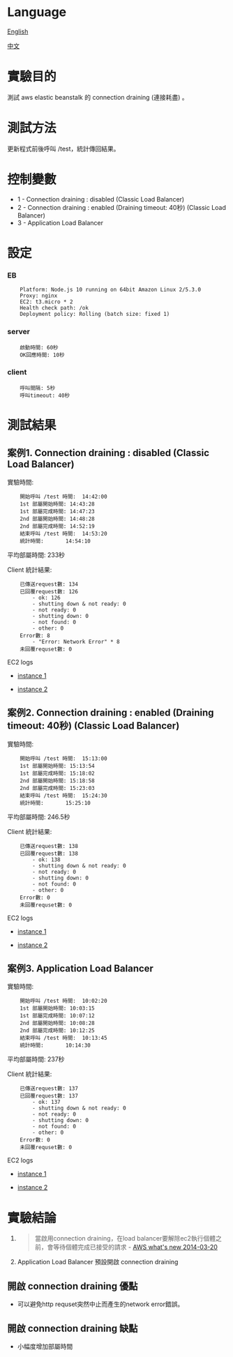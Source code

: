 # Language
[English](https://github.com/a179346/aws-elastic-beanstalk-connection-draining-test/blob/main/README.md)

[中文](https://github.com/a179346/aws-elastic-beanstalk-connection-draining-test/blob/main/README-zh-tw.md)

# 實驗目的
測試 aws elastic beanstalk 的 connection draining (連接耗盡) 。

# 測試方法
更新程式前後呼叫 /test，統計傳回結果。

# 控制變數
* 1 - Connection draining : disabled (Classic Load Balancer)
* 2 - Connection draining : enabled (Draining timeout: 40秒) (Classic Load Balancer)
* 3 - Application Load Balancer

# 設定
### EB
```
	Platform: Node.js 10 running on 64bit Amazon Linux 2/5.3.0
	Proxy: nginx
	EC2: t3.micro * 2
	Health check path: /ok
	Deployment policy: Rolling (batch size: fixed 1)
```
### server
```
	啟動時間: 60秒
	OK回應時間: 10秒
```
### client
```
	呼叫間隔: 5秒
	呼叫timeout: 40秒
```

# 測試結果
## **案例1. Connection draining : disabled (Classic Load Balancer)**
實驗時間:
```
	開始呼叫 /test 時間:	14:42:00
	1st 部屬開始時間:	14:43:28
	1st 部屬完成時間:	14:47:23
	2nd 部屬開始時間:	14:48:28
	2nd 部屬完成時間:	14:52:19
	結束呼叫 /test 時間:	14:53:20
	統計時間:		14:54:10
```
平均部屬時間: 233秒

Client 統計結果:
```
	已傳送request數: 134
	已回覆request數: 126
		- ok: 126
		- shutting down & not ready: 0
		- not ready: 0
		- shutting down: 0
		- not found: 0
		- other: 0
	Error數: 8
		- "Error: Network Error" * 8
	未回覆requset數: 0
```
EC2 logs

* [instance 1](https://github.com/a179346/aws-elastic-beanstalk-connection-draining-test/blob/main/testResult/case1-instance1.txt)

* [instance 2](https://github.com/a179346/aws-elastic-beanstalk-connection-draining-test/blob/main/testResult/case1-instance2.txt)

## **案例2. Connection draining : enabled (Draining timeout: 40秒) (Classic Load Balancer)**
實驗時間:
```
	開始呼叫 /test 時間:	15:13:00
	1st 部屬開始時間:	15:13:54
	1st 部屬完成時間:	15:18:02
	2nd 部屬開始時間:	15:18:58
	2nd 部屬完成時間:	15:23:03
	結束呼叫 /test 時間:	15:24:30
	統計時間:		15:25:10
```
平均部屬時間: 246.5秒

Client 統計結果:
```
	已傳送request數: 138
	已回覆request數: 138
		- ok: 138
		- shutting down & not ready: 0
		- not ready: 0
		- shutting down: 0
		- not found: 0
		- other: 0
	Error數: 0
	未回覆requset數: 0
```
EC2 logs

* [instance 1](https://github.com/a179346/aws-elastic-beanstalk-connection-draining-test/blob/main/testResult/case2-instance1.txt)

* [instance 2](https://github.com/a179346/aws-elastic-beanstalk-connection-draining-test/blob/main/testResult/case2-instance2.txt)

## **案例3. Application Load Balancer**
實驗時間:
```
	開始呼叫 /test 時間:	10:02:20
	1st 部屬開始時間:	10:03:15
	1st 部屬完成時間:	10:07:12
	2nd 部屬開始時間:	10:08:28
	2nd 部屬完成時間:	10:12:25
	結束呼叫 /test 時間:	10:13:45
	統計時間:		10:14:30
```
平均部屬時間: 237秒

Client 統計結果:
```
	已傳送request數: 137
	已回覆request數: 137
		- ok: 137
		- shutting down & not ready: 0
		- not ready: 0
		- shutting down: 0
		- not found: 0
		- other: 0
	Error數: 0
	未回覆requset數: 0
```
EC2 logs

* [instance 1](https://github.com/a179346/aws-elastic-beanstalk-connection-draining-test/blob/main/testResult/case3-instance1.txt)

* [instance 2](https://github.com/a179346/aws-elastic-beanstalk-connection-draining-test/blob/main/testResult/case3-instance2.txt)

# 實驗結論
1. > 當啟用connection draining，在load balancer要解除ec2執行個體之前，會等待個體完成已接受的請求 - [AWS what's new 2014-03-20](https://aws.amazon.com/tw/about-aws/whats-new/2014/03/20/elastic-load-balancing-supports-connection-draining/)
2. Application Load Balancer 預設開啟 connection draining

## 開啟 connection draining 優點
* 可以避免http requset突然中止而產生的network error錯誤。

## 開啟 connection draining 缺點
* 小幅度增加部屬時間
